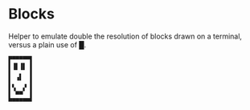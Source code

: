 # Blocks

Helper to emulate double the resolution of blocks drawn on a terminal,
versus a plain use of █.

```
▛▀▀▀▀▀▌
▌▐▌▐▌ ▌
▌  ▖  ▌
▌ ▝▘  ▌
▌▚  ▞ ▌
▌ ▀▀  ▌
▀▀▀▀▀▀▘
```

